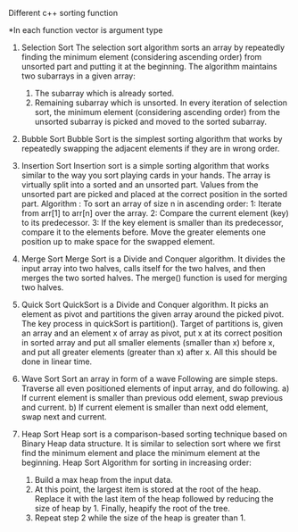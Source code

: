 Different c++ sorting function

*In each function vector<int> is argument type

1. Selection Sort
   The selection sort algorithm sorts an array by repeatedly finding the minimum element (considering ascending order) from unsorted part and putting it at the beginning. 
   The algorithm maintains two subarrays in a given array:
   1) The subarray which is already sorted.
   2) Remaining subarray which is unsorted.
   In every iteration of selection sort, the minimum element (considering ascending order) from the unsorted subarray is picked and moved to the sorted subarray.

2. Bubble Sort
   Bubble Sort is the simplest sorting algorithm that works by repeatedly swapping the adjacent elements if they are in wrong order.

3. Insertion Sort
   Insertion sort is a simple sorting algorithm that works similar to the way you sort playing cards in your hands. The array is virtually split into a sorted and an unsorted      part. Values from the unsorted part are picked and placed at the correct position in the sorted part.
   Algorithm :
   To sort an array of size n in ascending order: 
   1: Iterate from arr[1] to arr[n] over the array. 
   2: Compare the current element (key) to its predecessor. 
   3: If the key element is smaller than its predecessor, compare it to the elements before. Move the greater elements one position up to make space for the swapped element.

4. Merge Sort
   Merge Sort is a Divide and Conquer algorithm. It divides the input array into two halves, calls itself for the two halves, and then merges the two sorted halves. The merge()    function is used for merging two halves. 

5. Quick Sort
   QuickSort is a Divide and Conquer algorithm. It picks an element as pivot and partitions the given array around the picked pivot. 
   The key process in quickSort is partition(). Target of partitions is, given an array and an element x of array as pivot, put x at its correct position in sorted array and put    all smaller elements (smaller than x) before x, and put all greater elements (greater than x) after x. All this should be done in linear time.

6. Wave Sort
   Sort an array in form of a wave
   Following are simple steps. 
   Traverse all even positioned elements of input array, and do following. 
   a) If current element is smaller than previous odd element, swap previous and current. 
   b) If current element is smaller than next odd element, swap next and current.

7. Heap Sort
   Heap sort is a comparison-based sorting technique based on Binary Heap data structure. It is similar to selection sort where we first find the minimum element and place the      minimum element at the beginning.
   Heap Sort Algorithm for sorting in increasing order: 
   1. Build a max heap from the input data. 
   2. At this point, the largest item is stored at the root of the heap. Replace it with the last item of the heap followed by reducing the size of heap by 1. Finally, heapify      the root of the tree. 
   3. Repeat step 2 while the size of the heap is greater than 1.
